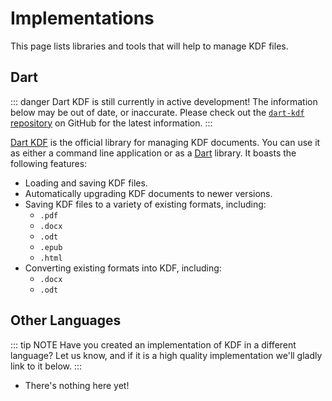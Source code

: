 # Implementations

This page lists libraries and tools that will help to manage KDF files.


## Dart

::: danger
Dart KDF is still currently in active development! The information below may be
out of date, or inaccurate. Please check out the [`dart-kdf` repository][1] on
GitHub for the latest information.
:::

[Dart KDF][1] is the official library for managing KDF documents. You can
use it as either a command line application or as a [Dart][2] library. It boasts
the following features:

 - Loading and saving KDF files.
 - Automatically upgrading KDF documents to newer versions.
 - Saving KDF files to a variety of existing formats, including:
   - `.pdf`
   - `.docx`
   - `.odt`
   - `.epub`
   - `.html`
 - Converting existing formats into KDF, including:
   - `.docx`
   - `.odt`

## Other Languages

::: tip NOTE
Have you created an implementation of KDF in a different language? Let us know,
and if it is a high quality implementation we'll gladly link to it below.
:::

 - There's nothing here yet!

[1]: https://github.com/sean0x42/dart-kdf
[2]: https://dart.dev
